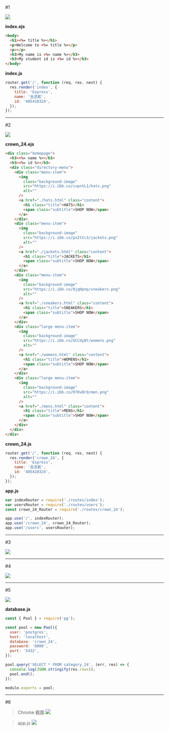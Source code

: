 #1

![](https://i.imgur.com/QB3gi4e.png)

**index.ejs**

```html
<body>
  <h1><%= title %></h1>
  <p>Welcome to <%= title %></p>
  <p></p>
  <h3>My name is <%= name %></h3>
  <h3>My student id is <%= id %></h3>
</body>
```

**index.js**

```js
router.get('/', function (req, res, next) {
  res.render('index', {
    title: 'Express',
    name: '呂丞凱',
    id: '405410324',
  });
});
```

---

#2

![](https://i.imgur.com/arhhbyT.jpg)

**crown_24.ejs**

```html
<div class="homepage">
  <h3><%= name %></h3>
  <h3><%= id %></h3>
  <div class="directory-menu">
    <div class="menu-item">
      <img
        class="background-image"
        src="https://i.ibb.co/cvpntL1/hats.png"
        alt=""
      />
      <a href="./hats.html" class="content">
        <h1 class="title">HATS</h1>
        <span class="subtitle">SHOP NOW</span>
      </a>
    </div>
    <div class="menu-item">
      <img
        class="background-image"
        src="https://i.ibb.co/px2tCc3/jackets.png"
        alt=""
      />
      <a href="./jackets.html" class="content">
        <h1 class="title">JACKETS</h1>
        <span class="subtitle">SHOP NOW</span>
      </a>
    </div>
    <div class="menu-item">
      <img
        class="background-image"
        src="https://i.ibb.co/0jqHpnp/sneakers.png"
        alt=""
      />
      <a href="./sneakers.html" class="content">
        <h1 class="title">SNEAKERS</h1>
        <span class="subtitle">SHOP NOW</span>
      </a>
    </div>
    <div class="large menu-item">
      <img
        class="background-image"
        src="https://i.ibb.co/GCCdy8t/womens.png"
        alt=""
      />
      <a href="./womens.html" class="content">
        <h1 class="title">WOMENS</h1>
        <span class="subtitle">SHOP NOW</span>
      </a>
    </div>
    <div class="large menu-item">
      <img
        class="background-image"
        src="https://i.ibb.co/R70vBrQ/men.png"
        alt=""
      />
      <a href="./mens.html" class="content">
        <h1 class="title">MENS</h1>
        <span class="subtitle">SHOP NOW</span>
      </a>
    </div>
  </div>
</div>
```

**crown_24.js**

```js
router.get('/', function (req, res, next) {
  res.render('crown_24', {
    title: 'Express',
    name: '呂丞凱',
    id: '405410324',
  });
});
```

**app.js**

```js
var indexRouter = require('./routes/index');
var usersRouter = require('./routes/users');
const crown_24_Router = require('./routes/crown_24');

app.use('/', indexRouter);
app.use('/crown_24', crown_24_Router);
app.use('/users', usersRouter);
```

---

#3

![](https://i.imgur.com/NUfjw8X.png)

---

#4

![](https://i.imgur.com/YGJ8wud.png)

---

#5

![](https://i.imgur.com/qL3Xa52.png)

**database.js**

```js
const { Pool } = require('pg');

const pool = new Pool({
  user: 'postgres',
  host: 'localhost',
  database: 'crown_24',
  password: '0000',
  port: '5432',
});

pool.query('SELECT * FROM category_24', (err, res) => {
  console.log(JSON.stringify(res.rows));
  pool.end();
});

module.exports = pool;
```

---

#6

>Chrome 截圖
![](https://i.imgur.com/fX8eDIb.jpg)

>app.js
![](https://i.imgur.com/u7IbV2F.png)


